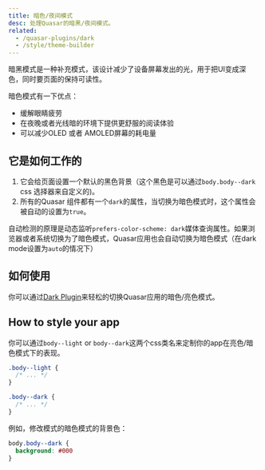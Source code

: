```yaml
---
title: 暗色/夜间模式
desc: 处理Quasar的暗黑/夜间模式。
related:
  - /quasar-plugins/dark
  - /style/theme-builder
---
```

暗黑模式是一种补充模式，该设计减少了设备屏幕发出的光，用于把UI变成深色，同时要页面的保持可读性。

暗色模式有一下优点：

* 缓解眼睛疲劳
* 在夜晚或者光线暗的环境下提供更舒服的阅读体验
* 可以减少OLED 或者 AMOLED屏幕的耗电量

## 它是如何工作的

1. 它会给页面设置一个默认的黑色背景（这个黑色是可以通过`body.body--dark` css 选择器来自定义的)。
2. 所有的Quasar 组件都有一个`dark`的属性，当切换为暗色模式时，这个属性会被自动的设置为`true`。

自动检测的原理是动态监听`prefers-color-scheme: dark`媒体查询属性。如果浏览器或者系统切换为了暗色模式，Quasar应用也会自动切换为暗色模式（在dark mode设置为`auto`的情况下）


## 如何使用

你可以通过[Dark Plugin](/quasar-plugins/dark)来轻松的切换Quasar应用的暗色/亮色模式。

## How to style your app

你可以通过`body--light` or `body--dark`这两个css类名来定制你的app在亮色/暗色模式下的表现。

```css
.body--light {
  /* ... */
}

.body--dark {
  /* ... */
}
```
例如，修改模式的暗色模式的背景色：

```css
body.body--dark {
  background: #000
}
```
